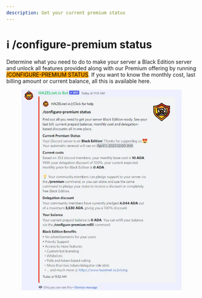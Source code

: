 ```yaml
---
description: Get your current premium status
---
```


# ℹ /configure-premium status

Determine what you need to do to make your server a Black Edition server and unlock all features provided along with our Premium offering by running <mark style="background-color:orange;">/CONFIGURE-PREMIUM STATUS</mark>. If you want to know the monthly cost, last billing amount or current balance, all this is available here.

<figure><img src="../../../.gitbook/assets/image (145).png" alt=""><figcaption></figcaption></figure>
